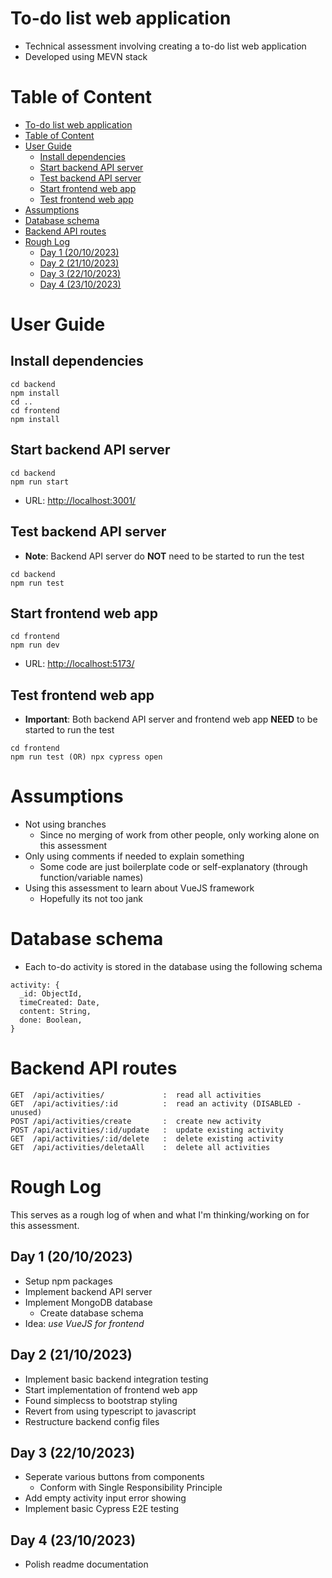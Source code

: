 # To-do list web application
- Technical assessment involving creating a to-do list web application
- Developed using MEVN stack

# Table of Content
- [To-do list web application](#to-do-list-web-application)
- [Table of Content](#table-of-content)
- [User Guide](#user-guide)
  - [Install dependencies](#install-dependencies)
  - [Start backend API server](#start-backend-api-server)
  - [Test backend API server](#test-backend-api-server)
  - [Start frontend web app](#start-frontend-web-app)
  - [Test frontend web app](#test-frontend-web-app)
- [Assumptions](#assumptions)
- [Database schema](#database-schema)
- [Backend API routes](#backend-api-routes)
- [Rough Log](#rough-log)
  - [Day 1 (20/10/2023)](#day-1-20102023)
  - [Day 2 (21/10/2023)](#day-2-21102023)
  - [Day 3 (22/10/2023)](#day-3-22102023)
  - [Day 4 (23/10/2023)](#day-4-23102023)

# User Guide

## Install dependencies
```
cd backend
npm install
cd ..
cd frontend
npm install
```

## Start backend API server
```
cd backend
npm run start
```
- URL: [http://localhost:3001/]()

## Test backend API server
- **Note**: Backend API server do **NOT** need to be started to run the test
```
cd backend
npm run test
```

## Start frontend web app
```
cd frontend
npm run dev
```
- URL: [http://localhost:5173/]()

## Test frontend web app
- **Important**: Both backend API server and frontend web app **NEED** to be started to run the test
```
cd frontend
npm run test (OR) npx cypress open
```


# Assumptions
- Not using branches
  - Since no merging of work from other people, only working alone on this assessment
- Only using comments if needed to explain something
  - Some code are just boilerplate code or self-explanatory (through function/variable names)
- Using this assessment to learn about VueJS framework
  - Hopefully its not too jank

# Database schema
- Each to-do activity is stored in the database using the following schema
```
activity: {
  _id: ObjectId,
  timeCreated: Date,
  content: String,
  done: Boolean,
}
```

# Backend API routes
```
GET  /api/activities/             :  read all activities
GET  /api/activities/:id          :  read an activity (DISABLED - unused)
POST /api/activities/create       :  create new activity
POST /api/activities/:id/update   :  update existing activity
GET  /api/activities/:id/delete   :  delete existing activity
GET  /api/activities/deletaAll    :  delete all activities

```

# Rough Log
This serves as a rough log of when and what I'm thinking/working on for this assessment.

## Day 1 (20/10/2023)
- Setup npm packages
- Implement backend API server
- Implement MongoDB database
  - Create database schema
- Idea: *use VueJS for frontend*

## Day 2 (21/10/2023)
- Implement basic backend integration testing
- Start implementation of frontend web app
- Found simplecss to bootstrap styling
- Revert from using typescript to javascript
- Restructure backend config files

## Day 3 (22/10/2023)
- Seperate various buttons from components 
  - Conform with Single Responsibility Principle
- Add empty activity input error showing
- Implement basic Cypress E2E testing

## Day 4 (23/10/2023)
- Polish readme documentation